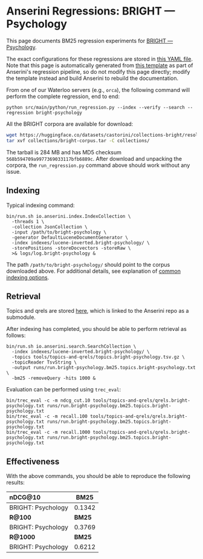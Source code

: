 # Anserini Regressions: BRIGHT &mdash; Psychology

This page documents BM25 regression experiments for [BRIGHT &mdash; Psychology](https://brightbenchmark.github.io/).

The exact configurations for these regressions are stored in [this YAML file](../../src/main/resources/regression/bright-psychology.yaml).
Note that this page is automatically generated from [this template](../../src/main/resources/docgen/templates/bright-psychology.template) as part of Anserini's regression pipeline, so do not modify this page directly; modify the template instead and build Anserini to rebuild the documentation.

From one of our Waterloo servers (e.g., `orca`), the following command will perform the complete regression, end to end:

```
python src/main/python/run_regression.py --index --verify --search --regression bright-psychology
```

All the BRIGHT corpora are available for download:

```bash
wget https://huggingface.co/datasets/castorini/collections-bright/resolve/main/bright-corpus.tar -P collections/
tar xvf collections/bright-corpus.tar -C collections/
```

The tarball is 284 MB and has MD5 checksum `568b594709a9977369033117bfb6889c`.
After download and unpacking the corpora, the `run_regression.py` command above should work without any issue.

## Indexing

Typical indexing command:

```
bin/run.sh io.anserini.index.IndexCollection \
  -threads 1 \
  -collection JsonCollection \
  -input /path/to/bright-psychology \
  -generator DefaultLuceneDocumentGenerator \
  -index indexes/lucene-inverted.bright-psychology/ \
  -storePositions -storeDocvectors -storeRaw \
  >& logs/log.bright-psychology &
```

The path `/path/to/bright-psychology/` should point to the corpus downloaded above.
For additional details, see explanation of [common indexing options](../../docs/common-indexing-options.md).

## Retrieval

Topics and qrels are stored [here](https://github.com/castorini/anserini-tools/tree/master/topics-and-qrels), which is linked to the Anserini repo as a submodule.

After indexing has completed, you should be able to perform retrieval as follows:

```
bin/run.sh io.anserini.search.SearchCollection \
  -index indexes/lucene-inverted.bright-psychology/ \
  -topics tools/topics-and-qrels/topics.bright-psychology.tsv.gz \
  -topicReader TsvString \
  -output runs/run.bright-psychology.bm25.topics.bright-psychology.txt \
  -bm25 -removeQuery -hits 1000 &
```

Evaluation can be performed using `trec_eval`:

```
bin/trec_eval -c -m ndcg_cut.10 tools/topics-and-qrels/qrels.bright-psychology.txt runs/run.bright-psychology.bm25.topics.bright-psychology.txt
bin/trec_eval -c -m recall.100 tools/topics-and-qrels/qrels.bright-psychology.txt runs/run.bright-psychology.bm25.topics.bright-psychology.txt
bin/trec_eval -c -m recall.1000 tools/topics-and-qrels/qrels.bright-psychology.txt runs/run.bright-psychology.bm25.topics.bright-psychology.txt
```

## Effectiveness

With the above commands, you should be able to reproduce the following results:

| **nDCG@10**                                                                                                  | **BM25**  |
|:-------------------------------------------------------------------------------------------------------------|-----------|
| BRIGHT: Psychology                                                                                           | 0.1342    |
| **R@100**                                                                                                    | **BM25**  |
| BRIGHT: Psychology                                                                                           | 0.3769    |
| **R@1000**                                                                                                   | **BM25**  |
| BRIGHT: Psychology                                                                                           | 0.6212    |
